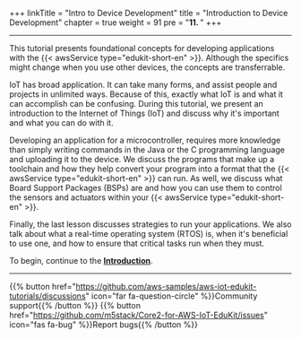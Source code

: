 +++
linkTitle = "Intro to Device Development" 
title = "Introduction to Device Development"
chapter = true
weight = 91
pre = "<b>11. </b>"
+++



____

This tutorial presents foundational concepts for developing applications with the {{< awsService type="edukit-short-en" >}}. Although the specifics might change when you use other devices, the concepts are transferrable.

IoT has broad application. It can take many forms, and assist people and projects in unlimited ways. Because of this, exactly what IoT is and what it can accomplish can be confusing. During this tutorial, we present an introduction to the Internet of Things (IoT) and discuss why it's important and what you can do with it.

Developing an application for a microcontroller, requires more knowledge than simply writing commands in the Java or the C programming language and uploading it to the device. We discuss the programs that make up a toolchain and how they help convert your program into a format that the {{< awsService type="edukit-short-en" >}} can run. As well, we discuss what Board Support Packages (BSPs) are and how you can use them to control the sensors and actuators within your {{< awsService type="edukit-short-en" >}}.

Finally, the last lesson discusses strategies to run your applications. We also talk about what a real-time operating system (RTOS) is, when it's beneficial to use one, and how to ensure that critical tasks run when they must.


To begin, continue to the [**Introduction**](intro-to-device-dev/a-introduction.html).







---
{{% button href="https://github.com/aws-samples/aws-iot-edukit-tutorials/discussions" icon="far fa-question-circle" %}}Community support{{% /button %}} {{% button href="https://github.com/m5stack/Core2-for-AWS-IoT-EduKit/issues" icon="fas fa-bug" %}}Report bugs{{% /button %}}